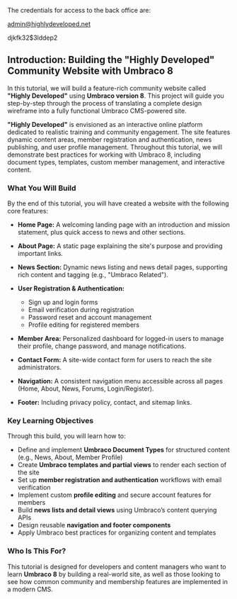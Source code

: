 ﻿The credentials for access to the back office are:

admin@highlydeveloped.net

djkfk32$3lddep2 

## Introduction: Building the "Highly Developed" Community Website with Umbraco 8

In this tutorial, we will build a feature-rich community website called **"Highly Developed"** using **Umbraco version 8**. This project will guide you step-by-step through the process of translating a complete design wireframe into a fully functional Umbraco CMS-powered site.

**"Highly Developed"** is envisioned as an interactive online platform dedicated to realistic training and community engagement. The site features dynamic content areas, member registration and authentication, news publishing, and user profile management. Throughout this tutorial, we will demonstrate best practices for working with Umbraco 8, including document types, templates, custom member management, and interactive content.

### What You Will Build

By the end of this tutorial, you will have created a website with the following core features:

* **Home Page:** A welcoming landing page with an introduction and mission statement, plus quick access to news and other sections.
* **About Page:** A static page explaining the site's purpose and providing important links.
* **News Section:** Dynamic news listing and news detail pages, supporting rich content and tagging (e.g., "Umbraco Related").
* **User Registration & Authentication:**

  * Sign up and login forms
  * Email verification during registration
  * Password reset and account management
  * Profile editing for registered members
* **Member Area:** Personalized dashboard for logged-in users to manage their profile, change password, and manage notifications.
* **Contact Form:** A site-wide contact form for users to reach the site administrators.
* **Navigation:** A consistent navigation menu accessible across all pages (Home, About, News, Forums, Login/Register).
* **Footer:** Including privacy policy, contact, and sitemap links.

### Key Learning Objectives

Through this build, you will learn how to:

* Define and implement **Umbraco Document Types** for structured content (e.g., News, About, Member Profile)
* Create **Umbraco templates and partial views** to render each section of the site
* Set up **member registration and authentication** workflows with email verification
* Implement custom **profile editing** and secure account features for members
* Build **news lists and detail views** using Umbraco’s content querying APIs
* Design reusable **navigation and footer components**
* Apply Umbraco best practices for organizing content and templates

### Who Is This For?

This tutorial is designed for developers and content managers who want to learn **Umbraco 8** by building a real-world site, as well as those looking to see how common community and membership features are implemented in a modern CMS.

